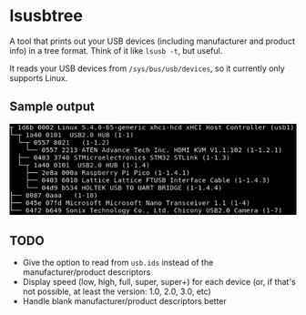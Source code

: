 # lsusbtree
A tool that prints out your USB devices (including manufacturer and product info) in a tree format. Think of it like `lsusb -t`, but useful.

It reads your USB devices from `/sys/bus/usb/devices`, so it currently only supports Linux.

## Sample output
![Output](./output.png)

## TODO
* Give the option to read from `usb.ids` instead of the manufacturer/product descriptors
* Display speed (low, high, full, super, super+) for each device (or, if that's not possible, at least the version: 1.0, 2.0, 3.0, etc)
* Handle blank manufacturer/product descriptors better